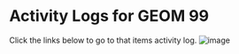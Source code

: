 # Activity Logs for GEOM 99

Click the links below to go to that items activity log. 
![image](https://user-images.githubusercontent.com/91274079/157496962-303899c9-a58d-4e69-b01d-bb2d11573ab9.png)
